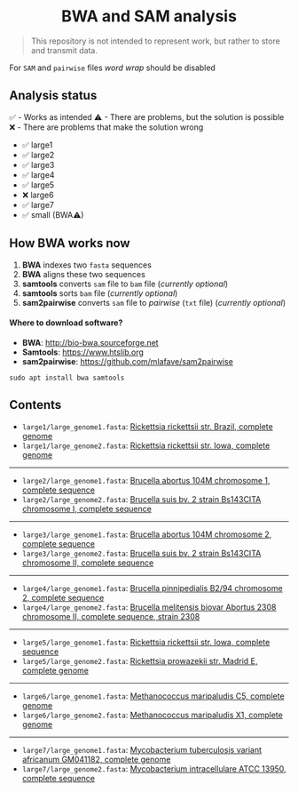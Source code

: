 <h1 align="center">BWA and SAM analysis</h1>

> This repository is not intended to represent work, but rather to store and transmit data.

For `SAM` and `pairwise` files *word wrap* should be disabled

## Analysis status

✅ - Works as intended
⚠ - There are problems, but the solution is possible
❌ - There are problems that make the solution wrong

- ✅ large1
- ✅ large2
- ✅ large3
- ✅ large4
- ✅ large5
- ❌ large6
- ✅ large7
- ✅ small (BWA⚠)


## How BWA works now

1. **BWA** indexes two `fasta` sequences
2. **BWA** aligns these two sequences
3. **samtools** converts `sam` file to `bam` file (*currently optional*)
4. **samtools** sorts `bam` file (*currently optional*)
5. **sam2pairwise** converts `sam` file to *pairwise* (`txt` file) (*currently optional*)


#### Where to download software?

- **BWA**: http://bio-bwa.sourceforge.net
- **Samtools**: https://www.htslib.org
- **sam2pairwise**: https://github.com/mlafave/sam2pairwise

`sudo apt install bwa samtools`


## Contents

- `large1/large_genome1.fasta`: [Rickettsia rickettsii str. Brazil, complete genome](https://www.ncbi.nlm.nih.gov/nuccore/CP003305.1)
- `large1/large_genome2.fasta`: [Rickettsia rickettsii str. Iowa, complete genome](https://www.ncbi.nlm.nih.gov/nuccore/CP000766.3)
---
- `large2/large_genome1.fasta`: [Brucella abortus 104M chromosome 1, complete sequence](https://www.ncbi.nlm.nih.gov/nuccore/NZ_CP009625.1)
- `large2/large_genome2.fasta`: [Brucella suis bv. 2 strain Bs143CITA chromosome I, complete sequence](https://www.ncbi.nlm.nih.gov/nuccore/NZ_CP007695.1)
---
- `large3/large_genome1.fasta`: [Brucella abortus 104M chromosome 2, complete sequence](https://www.ncbi.nlm.nih.gov/nuccore/NZ_CP009626.1)
- `large3/large_genome2.fasta`: [Brucella suis bv. 2 strain Bs143CITA chromosome II, complete sequence](https://www.ncbi.nlm.nih.gov/nuccore/NZ_CP007696.1)
---
- `large4/large_genome1.fasta`: [Brucella pinnipedialis B2/94 chromosome 2, complete sequence](https://www.ncbi.nlm.nih.gov/nuccore/CP002079)
- `large4/large_genome2.fasta`: [Brucella melitensis biovar Abortus 2308 chromosome II, complete sequence, strain 2308](https://www.ncbi.nlm.nih.gov/nuccore/AM040265.1)
---
- `large5/large_genome1.fasta`: [Rickettsia rickettsii str. Iowa, complete sequence](https://www.ncbi.nlm.nih.gov/nuccore/864354655)
- `large5/large_genome2.fasta`: [Rickettsia prowazekii str. Madrid E, complete genome](https://www.ncbi.nlm.nih.gov/nuccore/15603881)
---
- `large6/large_genome1.fasta`: [Methanococcus maripaludis C5, complete genome](https://www.ncbi.nlm.nih.gov/nuccore/134045046)
- `large6/large_genome2.fasta`: [Methanococcus maripaludis X1, complete genome](https://www.ncbi.nlm.nih.gov/nuccore/CP002913.1)
---
- `large7/large_genome1.fasta`: [Mycobacterium tuberculosis variant africanum GM041182, complete genome](https://www.ncbi.nlm.nih.gov/nuccore/NC_015758.1)
- `large7/large_genome2.fasta`: [Mycobacterium intracellulare ATCC 13950, complete sequence](https://www.ncbi.nlm.nih.gov/nuccore/NC_016946.1)